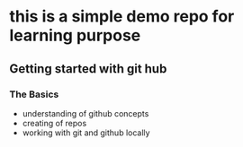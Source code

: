 # this is a simple demo repo for learning purpose 

## Getting started with git hub 

### The Basics 
- understanding of github concepts
- creating of repos
- working with git and github locally 
